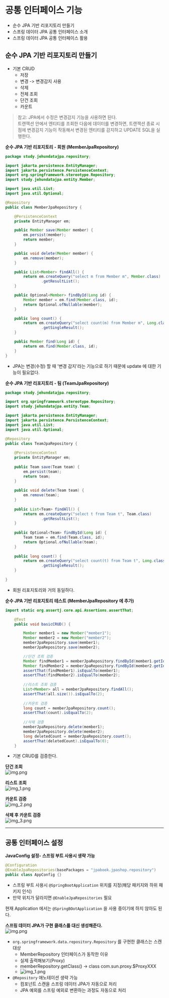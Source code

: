 # 공통 인터페이스 기능
- 순수 JPA 기반 리포지토리 만들기
- 스프링 데이터 JPA 공통 인터페이스 소개
- 스프링 데이터 JPA 공통 인터페이스 활용

## 순수 JPA 기반 리포지토리 만들기
- 기본 CRUD
  - 저장
  - 변경 -> 변경감지 사용
  - 삭제
  - 전체 조회
  - 단건 조회
  - 카운트

> 참고: JPA에서 수정은 변경감지 기능을 사용하면 된다.  
> 트랜잭션 안에서 엔티티를 조회한 다음에 데이터를 변경하면, 트랜잭션 종료 시점에 변경감지 기능이 작동해서 변경된 엔티티를 감지하고 UPDATE SQL을 실행한다.  

**순수 JPA 기반 리포지토리 - 회원 (MemberJpaRepository)**
```java
package study.jehundatajpa.repository;

import jakarta.persistence.EntityManager;
import jakarta.persistence.PersistenceContext;
import org.springframework.stereotype.Repository;
import study.jehundatajpa.entity.Member;

import java.util.List;
import java.util.Optional;

@Repository
public class MemberJpaRepository {

    @PersistenceContext
    private EntityManager em;

    public Member save(Member member) {
        em.persist(member);
        return member;
    }

    public void delete(Member member) {
        em.remove(member);
    }

    public List<Member> findAll() {
        return em.createQuery("select m from Member m", Member.class)
                .getResultList();
    }

    public Optional<Member> findById(Long id) {
        Member member = em.find(Member.class, id);
        return Optional.ofNullable(member);
    }

    public long count() {
        return em.createQuery("select count(m) from Member m", Long.class)
                .getSingleResult();
    }

    public Member find(Long id) {
        return em.find(Member.class, id);
    }
}
```
- JPA는 변경(수정) 할 때 '변경 감지'라는 기능으로 하기 때문에 update 에 대한 기능이 필요없다.


**순수 JPA 기반 리포지토리 - 팀 (TeamJpaRepository)**
```java
package study.jehundatajpa.repository;

import org.springframework.stereotype.Repository;
import study.jehundatajpa.entity.Team;

import jakarta.persistence.EntityManager;
import jakarta.persistence.PersistenceContext;
import java.util.List;
import java.util.Optional;

@Repository
public class TeamJpaRepository {
    
    @PersistenceContext
    private EntityManager em;
    
    public Team save(Team team) {
        em.persist(team);
        return team;
    }
    
    public void delete(Team team) {
        em.remove(team);
    }
    
    public List<Team> findAll() {
        return em.createQuery("select t from Team t", Team.class)
                .getResultList();
    }
    
    public Optional<Team> findById(Long id) {
        Team team = em.find(Team.class, id);
        return Optional.ofNullable(team);
    }
    
    public long count() {
        return em.createQuery("select count(t) from Team t", Long.class)
                .getSingleResult();
    }
    
}
```

- 회원 리포지토리와 거의 동일하다.

**순수 JPA 기반 리포지토리 테스트 (MemberJpaRepository 에 추가)**
```java
import static org.assertj.core.api.Assertions.assertThat;

    @Test
    public void basicCRUD() {

        Member member1 = new Member("member1");
        Member member2 = new Member("member2");
        memberJpaRepository.save(member1);
        memberJpaRepository.save(member2);

        //단건 조회 검증
        Member findMember1 = memberJpaRepository.findById(member1.getId()).get();
        Member findMember2 = memberJpaRepository.findById(member2.getId()).get();
        assertThat(findMember1).isEqualTo(member1);
        assertThat(findMember2).isEqualTo(member2);
        
        //리스트 조회 검증
        List<Member> all = memberJpaRepository.findAll();
        assertThat(all.size()).isEqualTo(2);
        
        //카운트 검증
        long count = memberJpaRepository.count();
        assertThat(count).isEqualTo(2);
        
        //삭제 검증
        memberJpaRepository.delete(member1);
        memberJpaRepository.delete(member2);
        long deletedCount = memberJpaRepository.count();
        assertThat(deletedCount).isEqualTo(0);
    }
```
- 기본 CRUD를 검증한다.

**단건 조회**  
![img.png](image/section3/img.png)  

**리스트 조회**  
![img_1.png](image/section3/img_1.png)

**카운트 검증**  
![img_2.png](image/section3/img_2.png)

**삭제 후 카운트 검증**  
![img_3.png](image/section3/img_3.png)

---
## 공통 인터페이스 설정

**JavaConfig 설정- 스프링 부트 사용시 생략 가능**
```java
@Configuration
@EnableJpaRepositories(basePackages = "jpabook.jpashop.repository")
public class AppConfig {}
```
- 스프링 부트 사용시 `@SpringBootApplication` 위치를 지정(해당 패키지와 하위 패키지 인식)
- 만약 위치가 달라지면 `@EnableJpaRepositories` 필요

현재 Application 에서는 `@SpringBOotApplication` 을 사용 중이기에 하지 않아도 된다.  

**스프링 데이터 JPA가 구현 클래스를 대신 생성해준다.**  
![img.png](image/section3/img_4.png)  
- `org.springframework.data.repository.Repository` 를 구현한 클래스는 스캔 대상 
  - MemberRepository 인터페이스가 동작한 이유 
  - 실제 출력해보기(Proxy)
  - memberRepository.getClass() -> class com.sun.proxy.$ProxyXXX
  - ![img_1.png](image/section3/img_5.png)
- `@Repository` 애노테이션 생략 가능 
  - 컴포넌트 스캔을 스프링 데이터 JPA가 자동으로 처리 
  - JPA 예외를 스프링 예외로 변환하는 과정도 자동으로 처리
